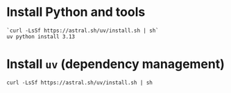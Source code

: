 # Install Python and tools

```
`curl -LsSf https://astral.sh/uv/install.sh | sh`
uv python install 3.13
````

# Install `uv` (dependency management)

`curl -LsSf https://astral.sh/uv/install.sh | sh`